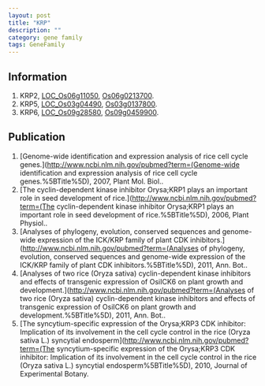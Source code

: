 ```yaml
---
layout: post
title: "KRP"
description: ""
category: gene family
tags: GeneFamily
---
```


## Information
1. KRP2, [LOC_Os06g11050](http://rice.plantbiology.msu.edu/cgi-bin/ORF_infopage.cgi?orf=LOC_Os06g11050), [Os06g0213700](http://rapdb.dna.affrc.go.jp/viewer/gbrowse_details/irgsp1?name=Os06g0213700).
2. KRP5, [LOC_Os03g04490](http://rice.plantbiology.msu.edu/cgi-bin/ORF_infopage.cgi?orf=LOC_Os03g04490), [Os03g0137800](http://rapdb.dna.affrc.go.jp/viewer/gbrowse_details/irgsp1?name=Os03g0137800).
3. KRP6, [LOC_Os09g28580](http://rice.plantbiology.msu.edu/cgi-bin/ORF_infopage.cgi?orf=LOC_Os09g28580), [Os09g0459900](http://rapdb.dna.affrc.go.jp/viewer/gbrowse_details/irgsp1?name=Os09g0459900).

## Publication
1. [Genome-wide identification and expression analysis of rice cell cycle genes.](http://www.ncbi.nlm.nih.gov/pubmed?term=(Genome-wide identification and expression analysis of rice cell cycle genes.%5BTitle%5D), 2007, Plant Mol. Biol..
2. [The cyclin-dependent kinase inhibitor Orysa;KRP1 plays an important role in seed development of rice.](http://www.ncbi.nlm.nih.gov/pubmed?term=(The cyclin-dependent kinase inhibitor Orysa;KRP1 plays an important role in seed development of rice.%5BTitle%5D), 2006, Plant Physiol..
3. [Analyses of phylogeny, evolution, conserved sequences and genome-wide expression of the ICK/KRP family of plant CDK inhibitors.](http://www.ncbi.nlm.nih.gov/pubmed?term=(Analyses of phylogeny, evolution, conserved sequences and genome-wide expression of the ICK/KRP family of plant CDK inhibitors.%5BTitle%5D), 2011, Ann. Bot..
4. [Analyses of two rice (Oryza sativa) cyclin-dependent kinase inhibitors and effects of transgenic expression of OsiICK6 on plant growth and development.](http://www.ncbi.nlm.nih.gov/pubmed?term=(Analyses of two rice (Oryza sativa) cyclin-dependent kinase inhibitors and effects of transgenic expression of OsiICK6 on plant growth and development.%5BTitle%5D), 2011, Ann. Bot..
5. [The syncytium-specific expression of the Orysa;KRP3 CDK inhibitor: Implication of its involvement in the cell cycle control in the rice (Oryza sativa L.) syncytial endosperm](http://www.ncbi.nlm.nih.gov/pubmed?term=(The syncytium-specific expression of the Orysa;KRP3 CDK inhibitor: Implication of its involvement in the cell cycle control in the rice (Oryza sativa L.) syncytial endosperm%5BTitle%5D), 2010, Journal of Experimental Botany.


